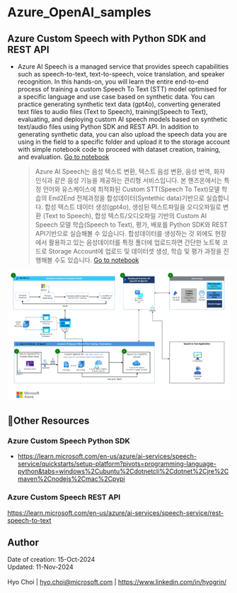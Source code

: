 # Azure_OpenAI_samples
## Azure Custom Speech with Python SDK and REST API<br>
- Azure AI Speech is a managed service that provides speech capabilities such as speech-to-text, text-to-speech, voice translation, and speaker recognition. In this hands-on, you will learn the entire end-to-end process of training a custom Speech To Text (STT) model optimised for a specific language and use case based on synthetic data. You can practice generating synthetic text data (gpt4o), converting generated text files to audio files (Text to Speech), training(Speech to Text), evaluating, and deploying custom AI speech models based on synthetic text/audio files using Python SDK and REST API. In addition to generating synthetic data, you can also upload the speech data you are using in the field to a specific folder and upload it to the storage account with simple notebook code to proceed with dataset creation, training, and evaluation. <a href="https://github.com/hyogrin/Azure_OpenAI_samples/blob/main/Azure%20Custom%20Speech/0_text_data_generation.ipynb">Go to notebook</a>
    > Azure AI Speech는 음성 텍스트 변환, 텍스트 음성 변환, 음성 번역, 화자 인식과 같은 음성 기능을 제공하는 관리형 서비스입니다. 본 핸즈온에서는 특정 언어와 유스케이스에 최적화된 Custom STT(Speech To Text)모델 학습의 End2End 전체과정을 합성데이터(Syntethic data)기반으로 실습합니다. 합성 텍스트 데이터 생성(gpt4o), 생성된 텍스트파일을 오디오파일로 변환 (Text to Speech), 합성 텍스트/오디오파일 기반의 Custom AI Speech 모델 학습(Speech to Text), 평가, 배포를 Python SDK와 REST API기반으로 실습해볼 수 있습니다. 합성데이터를 생성하는 것 외에도 현장에서 활용하고 있는 음성데이터를 특정 폴더에 업로드하면 간단한 노트북 코드로 Storage Account에 업로드 및 데이터셋 생성, 학습 및 평가 과정을 진행해볼 수도 있습니다. 
 <a href="https://github.com/hyogrin/Azure_OpenAI_samples/blob/main/Azure%20Custom%20Speech/0_text_data_generation.ipynb">Go to notebook</a>


![alt text](images/Custom-STT-architecture_1203.png)
## 🥇Other Resources

### Azure Custom Speech Python SDK
- https://learn.microsoft.com/en-us/azure/ai-services/speech-service/quickstarts/setup-platform?pivots=programming-language-python&tabs=windows%2Cubuntu%2Cdotnetcli%2Cdotnet%2Cjre%2Cmaven%2Cnodejs%2Cmac%2Cpypi

### Azure Custom Speech REST API
https://learn.microsoft.com/en-us/azure/ai-services/speech-service/rest-speech-to-text 

## Author
Date of creation: 15-Oct-2024<br>
Updated: 11-Nov-2024<br>
<br>
Hyo Choi | hyo.choi@microsoft.com | https://www.linkedin.com/in/hyogrin/ 